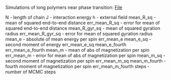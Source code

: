Simulations of long polymers near phase transition:
[File](https://github.com/kamilla0503/saw/blob/master/Ising/long_chains_header.txt)
 

N - length of chain 
J - interaction energy 
h - external field 
mean_R_sq - mean of squared end-to-end distance 
err_mean_R_sq - error for mean of squared end-to-end distance 
mean_R_gyr_sq - mean of squared gyration radius 
err_mean_R_gyr_sq - error for mean of squared gyration radius  
mean_e - absolute of mean energy per spin
err_mean_e 
mean_e_sq - second moment of energy 
err_mean_e_sq 
mean_e_fourth 
err_mean_e_fourth 
mean_m - mean of abs of magnetization per spin 
err_mean_m - error for mean of abs of magnetization per spin 
mean_m_sq  - second moment of magnetization per spin 
err_mean_m_sq 
mean_m_fourth - fourth moment of magnetization per spin 
err_mean_m_fourth 
steps - number of MCMC steps

